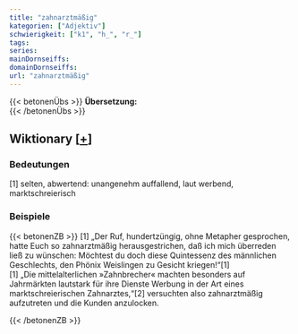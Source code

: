 ```yaml
---
title: "zahnarztmäßig"
kategorien: ["Adjektiv"]
schwierigkeit: ["k1", "h_", "r_"]
tags:
series:
mainDornseiffs:
domainDornseiffs:
url: "zahnarztmäßig"
---
```


{{< betonenÜbs >}}
**Übersetzung:**  
{{< /betonenÜbs >}}

## Wiktionary [[+](https://de.wiktionary.org/wiki/zahnarztmäßig)]

### Bedeutungen
[1] selten, abwertend: unangenehm auffallend, laut werbend, marktschreierisch  

### Beispiele
{{< betonenZB >}}
[1] „Der Ruf, hundertzüngig, ohne Metapher gesprochen, hatte Euch so zahnarztmäßig herausgestrichen, daß ich mich überreden ließ zu wünschen: Möchtest du doch diese Quintessenz des männlichen Geschlechts, den Phönix Weislingen zu Gesicht kriegen!“[1]  
[1] „Die mittelalterlichen »Zahnbrecher« machten besonders auf Jahrmärkten lautstark für ihre Dienste Werbung in der Art eines marktschreierischen Zahnarztes,“[2] versuchten also zahnarztmäßig aufzutreten und die Kunden anzulocken.  

{{< /betonenZB >}}

